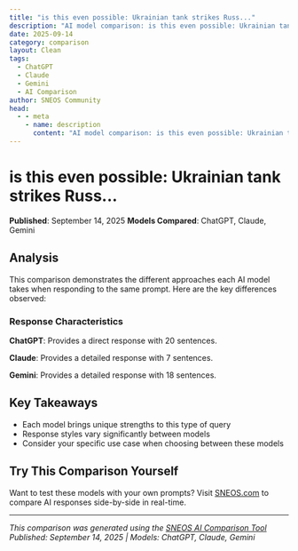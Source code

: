 ```yaml
---
title: "is this even possible: Ukrainian tank strikes Russ..."
description: "AI model comparison: is this even possible: Ukrainian tank strikes Russians 9km away: A Ukrainian tank guided by drones m..."
date: 2025-09-14
category: comparison
layout: Clean
tags:
  - ChatGPT
  - Claude
  - Gemini
  - AI Comparison
author: SNEOS Community
head:
  - - meta
    - name: description
      content: "AI model comparison: is this even possible: Ukrainian tank strikes Russians 9km away: A Ukrainian tank guided by drones made a precision shot..."
---
```


# is this even possible: Ukrainian tank strikes Russ...

**Published**: September 14, 2025
**Models Compared**: ChatGPT, Claude, Gemini

<ChatComparison
  title="is this even possible: Ukrainian tank strikes Russ..."
  prompt="is this even possible: Ukrainian tank strikes Russians 9km away:&#10;A Ukrainian tank guided by drones made a precision shot to strike 4 Russian fascists hiding in a house 9km away near Kupiansk, Kharkiv region.&#10;That's a 5.6 mile shot."
  :responses='{
    "ChatGPT": "A 9 km (around 5.6 miles) tank shot is extremely unlikely and practically impossible with standard tank guns for a few reasons:\n\n1. **Typical Tank Gun Range**: Modern main battle tanks (like the Ukrainian T-64, T-72, or Western tanks like the M1 Abrams or Leopard 2) have effective direct-fire ranges of roughly 2-4 km for kinetic energy penetrators under ideal conditions. Even advanced guided tank rounds typically have a maximum effective range well under 5 km.\n\n2. **Ballistic Limitations**: Tank guns fire shells on a relatively flat trajectory, designed for line-of-sight targets or those within a few kilometers. Accuracy degrades rapidly at extreme ranges due to projectile drop, wind, atmospheric conditions, and target movement.\n\n3. **Use of Drones**: While drones can provide excellent reconnaissance and targeting data, the tank still needs to physically aim and fire the projectile. The guiding capability is limited\u2014tanks generally don\u2019t fire guided shells at such extreme distances. There are artillery or missile systems that can hit targets much farther away, often guided by drones or spotters.\n\n4. **Precision at Distance**: Striking a small target such as individuals in a house at 9 km with a tank gun shell would be almost impossible due to the combined factors above.\n\n**What might be more plausible?**\n\n- The use of drones to spot targets for artillery or mortar strikes at 9 km is common.\n- Guided missile systems launched from ground vehicles or UAVs can hit targets at ranges of 9 km or more.\n- Tanks engaging targets at long ranges can happen, but more typically up to 3-4 km.\n\n**Conclusion:**  \nA 9 km precision strike with a tank gun shell is not feasible with typical tank weaponry. The story is likely misinterpreted, exaggerated, or confused with artillery or missile strikes supported by drone targeting.\n\nIf there are any new weapon systems or specialized munitions involved, please share more details!",
    "Claude": "This is extremely unlikely to be accurate as described. Here\u0027s why:\n\n**Technical limitations:**\n- Most tank main guns have effective ranges of 2-4km for direct fire\n- At 9km, the projectile drop would be enormous - potentially hundreds of meters\n- Tank fire control systems aren\u0027t designed for such extreme indirect fire\n- Accuracy at that range would be nearly impossible even with drone spotting\n\n**More likely scenarios:**\n1. **Distance error** - Could be 900m instead of 9km (common reporting mistake)\n2. **Indirect fire** - Might have been artillery or mortars, not a tank\n3. **Mistranslation/misreporting** - Details got confused between original source and reporting\n\n**What IS possible:**\n- Drone-guided tank shots at normal ranges (1-3km) are definitely happening\n- Some modern tanks can engage targets at extended ranges in favorable conditions\n- Drones are revolutionizing battlefield targeting and damage assessment\n\nThe 9km claim stands out as implausible given the physics and technology involved. Tank crews are skilled, but this would require capabilities beyond what tank guns are designed for. It\u0027s more likely either a reporting error or involved different weapons systems.",
    "Gemini": "While highly improbable, it\u0027s *theoretically* possible, but there are a lot of caveats:\n\n*   **Range:** The maximum effective range of most tank guns is significantly less than 9km (5.6 miles) against point targets like a house. Typical effective ranges are more in the 2-4 km range. However, maximum *theoretical* range can be much further, depending on the shell type and gun.\n\n*   **Precision:** Hitting a house at 9km with a tank gun is extremely difficult, even under ideal circumstances. Factors like wind, temperature, the age and condition of the gun, and ammunition inconsistencies can all throw the shot off.\n\n*   **Drone Guidance:** The use of a drone is crucial here. It would need to act as a forward observer, providing real-time adjustments to the tank crew. Even with drone guidance, multiple shots would likely be needed for targeting and correction, and it relies on precise drone positioning and accurate ballistic calculations.\n\n*   **Shell Type:** A high-explosive (HE) shell is the most likely candidate for this type of shot. Armor-piercing rounds are designed for direct hits on tanks and are less effective against structures.\n\n*   **Target Identification:** The drone operator would need to positively identify the \u00224 Russian fascists\u0022 to justify such a long-range, imprecise shot.\n\n*   **Propaganda/Exaggeration:** It\u0027s important to consider that wartime reporting can be prone to exaggeration or inaccuracies, whether intentional or unintentional.\n\n**In summary:**\n\n*   **Possible, but extremely difficult and improbable.**\n*   **Highly reliant on ideal conditions, skilled crew, advanced drone guidance, and luck.**\n*   **Wartime reporting should be treated with a degree of skepticism.**\n\nIt\u0027s *more likely* that the distance is exaggerated, or the target was less precise than a specific house, or the number of casualties is an estimate. The use of drones to improve accuracy is a known factor in the conflict, so it isn\u0027t entirely implausible.\n"
  }'
  published-date="21:23"
/>

## Analysis

This comparison demonstrates the different approaches each AI model takes when responding to the same prompt. Here are the key differences observed:

### Response Characteristics

**ChatGPT**: Provides a direct response with 20 sentences. 

**Claude**: Provides a detailed response with 7 sentences. 

**Gemini**: Provides a detailed response with 18 sentences. 

## Key Takeaways

- Each model brings unique strengths to this type of query
- Response styles vary significantly between models
- Consider your specific use case when choosing between these models

## Try This Comparison Yourself

Want to test these models with your own prompts? Visit [SNEOS.com](https://sneos.com) to compare AI responses side-by-side in real-time.

---

*This comparison was generated using the [SNEOS AI Comparison Tool](https://sneos.com)*
*Published: September 14, 2025 | Models: ChatGPT, Claude, Gemini*
